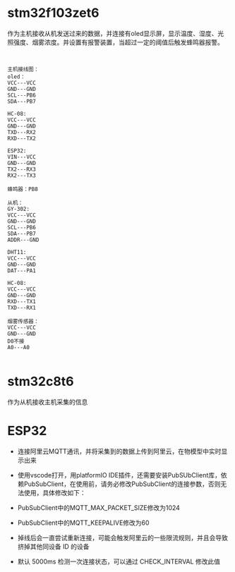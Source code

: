 # stm32f103zet6

作为主机接收从机发送过来的数据，并连接有oled显示屏，显示温度、湿度、光照强度、烟雾浓度。并设置有报警装置，当超过一定的阈值后触发蜂鸣器报警。

```shell


主机接线图：
oled：
VCC---VCC
GND---GND
SCL---PB6
SDA---PB7

HC-08:
VCC---VCC
GND---GND
TXD---RX2
RXD---TX2

ESP32:
VIN---VCC
GND---GND
TX2---RX3
RX2---TX3

蜂鸣器：PB8

从机：
GY-302:
VCC---VCC
GND---GND
SCL---PB6
SDA---PB7
ADDR---GND

DHT11:
VCC---VCC
GND---GND
DAT---PA1

HC-08:
VCC---VCC
GND---GND
RXD---TX1
TXD---RX1

烟雾传感器：
VCC---VCC
GND---GND
D0不接
A0---A0


```



# stm32c8t6

作为从机接收主机采集的信息



# ESP32

- 连接阿里云MQTT通讯，并将采集到的数据上传到阿里云，在物模型中实时显示出来

- 使用vscode打开，用platformIO IDE插件，还需要安装PubSUbClient库，依赖PubSubClient，在使用前，请务必修改PubSubClient的连接参数，否则无法使用，具体修改如下：
- PubSubClient中的MQTT_MAX_PACKET_SIZE修改为1024
- PubSubClient中的MQTT_KEEPALIVE修改为60
- 掉线后会一直尝试重新连接，可能会触发阿里云的一些限流规则，并且会导致挤掉其他同设备 ID 的设备
- 默认 5000ms 检测一次连接状态，可以通过 CHECK_INTERVAL 修改此值
